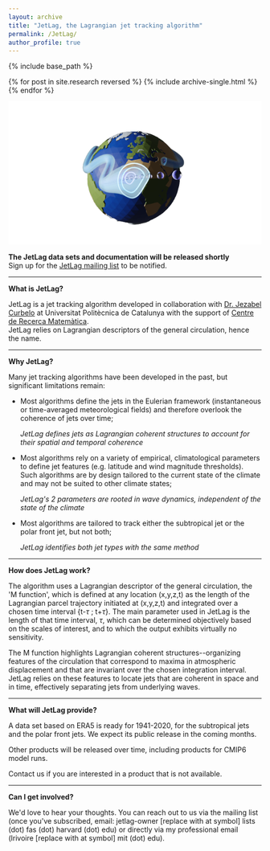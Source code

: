 ```yaml
---
layout: archive
title: "JetLag, the Lagrangian jet tracking algorithm"
permalink: /JetLag/
author_profile: true
---
```


{% include base_path %}

{% for post in site.research reversed %}
  {% include archive-single.html %}
{% endfor %}


![](../images/logo2.png)

**The JetLag data sets and documentation will be released shortly**<br>
Sign up for the [JetLag mailing list](https://web.lists.fas.harvard.edu/mailman/lists/jetlag.lists.fas.harvard.edu/) to be notified.<br>

---

**What is JetLag?**<br>

JetLag is a jet tracking algorithm developed in collaboration with [Dr. Jezabel Curbelo](https://web.mat.upc.edu/jezabel.curbelo/) at Universitat Politècnica de Catalunya with the support of [Centre de Recerca Matemàtica](https://www.crm.cat/).<br>
JetLag relies on Lagrangian descriptors of the general circulation, hence the name.

---

**Why JetLag?**<br>

Many jet tracking algorithms have been developed in the past, but significant limitations remain:

* Most algorithms define the jets in the Eulerian framework (instantaneous or time-averaged meteorological fields) and therefore overlook the coherence of jets over time;

  _JetLag defines jets as Lagrangian coherent structures to account for their spatial <em>and</em> temporal coherence_

* Most algorithms rely on a variety of empirical, climatological parameters to define jet features (e.g. latitude and wind magnitude thresholds). Such algorithms are by design tailored to the current state of the climate and may not be suited to other climate states;

  _JetLag's 2 parameters are rooted in wave dynamics, independent of the state of the climate_

* Most algorithms are tailored to track either the subtropical jet or the polar front jet, but not both;

  _JetLag identifies both jet types with the same method_

---

**How does JetLag work?**<br>

The algorithm uses a Lagrangian descriptor of the general circulation, the 'M function', which is defined at any location (x,y,z,t) as the length of the Lagrangian parcel trajectory initiated at (x,y,z,t) and integrated over a chosen time interval {t-$\tau$ ; t+$\tau$}. The main parameter used in JetLag is the length of that time interval, $\tau$, which can be determined objectively based on the scales of interest, and to which the output exhibits virtually no sensitivity.

The M function highlights Lagrangian coherent structures--organizing features of the circulation that correspond to maxima in atmospheric displacement and that are invariant over the chosen integration interval. JetLag relies on these features to locate jets that are coherent in space and in time, effectively separating jets from underlying waves.

---

**What will JetLag provide?**<br>

A data set based on ERA5 is ready for 1941-2020, for the subtropical jets and the polar front jets. We expect its public release in the coming months.

Other products will be released over time, including products for CMIP6 model runs.<br>

Contact us if you are interested in a product that is not available.<br>

---

**Can I get involved?**<br>

We'd love to hear your thoughts. You can reach out to us via the mailing list (once you've subscribed, email: jetlag-owner \[replace with at symbol\] lists (dot) fas (dot) harvard (dot) edu) or directly via my professional email (lrivoire \[replace with at symbol\] mit (dot) edu).
